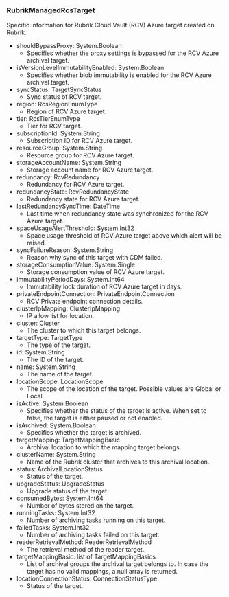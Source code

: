 ### RubrikManagedRcsTarget
Specific information for Rubrik Cloud Vault (RCV) Azure target created on Rubrik.

- shouldBypassProxy: System.Boolean
  - Specifies whether the proxy settings is bypassed for  the RCV Azure archival target.
- isVersionLevelImmutabilityEnabled: System.Boolean
  - Specifies whether blob immutability is enabled for the RCV Azure archival target.
- syncStatus: TargetSyncStatus
  - Sync status of RCV target.
- region: RcsRegionEnumType
  - Region of RCV Azure target.
- tier: RcsTierEnumType
  - Tier for RCV target.
- subscriptionId: System.String
  - Subscription ID for RCV Azure target.
- resourceGroup: System.String
  - Resource group for RCV Azure target.
- storageAccountName: System.String
  - Storage account name for RCV Azure target.
- redundancy: RcvRedundancy
  - Redundancy for RCV Azure target.
- redundancyState: RcvRedundancyState
  - Redundancy state for RCV Azure target.
- lastRedundancySyncTime: DateTime
  - Last time when redundancy state was synchronized for the RCV Azure target.
- spaceUsageAlertThreshold: System.Int32
  - Space usage threshold of RCV Azure target above which alert will be raised.
- syncFailureReason: System.String
  - Reason why sync of this target with CDM failed.
- storageConsumptionValue: System.Single
  - Storage consumption value of RCV Azure target.
- immutabilityPeriodDays: System.Int64
  - Immutability lock duration of RCV Azure target in days.
- privateEndpointConnection: PrivateEndpointConnection
  - RCV Private endpoint connection details.
- clusterIpMapping: ClusterIpMapping
  - IP allow list for location.
- cluster: Cluster
  - The cluster to which this target belongs.
- targetType: TargetType
  - The type of the target.
- id: System.String
  - The ID of the target.
- name: System.String
  - The name of the target.
- locationScope: LocationScope
  - The scope of the location of the target. Possible values are Global or Local.
- isActive: System.Boolean
  - Specifies whether the status of the target is active. When set to false, the target is either paused or not enabled.
- isArchived: System.Boolean
  - Specifies whether the target is archived.
- targetMapping: TargetMappingBasic
  - Archival location to which the mapping target belongs.
- clusterName: System.String
  - Name of the Rubrik cluster that archives to this archival location.
- status: ArchivalLocationStatus
  - Status of the target.
- upgradeStatus: UpgradeStatus
  - Upgrade status of the target.
- consumedBytes: System.Int64
  - Number of bytes stored on the target.
- runningTasks: System.Int32
  - Number of archiving tasks running on this target.
- failedTasks: System.Int32
  - Number of archiving tasks failed on this target.
- readerRetrievalMethod: ReaderRetrievalMethod
  - The retrieval method of the reader target.
- targetMappingBasic: list of TargetMappingBasics
  - List of archival groups the archival target belongs to. In case the target has no valid mappings, a null array is returned.
- locationConnectionStatus: ConnectionStatusType
  - Status of the target.
